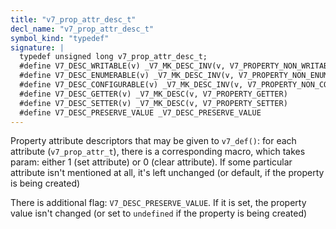 ```yaml
---
title: "v7_prop_attr_desc_t"
decl_name: "v7_prop_attr_desc_t"
symbol_kind: "typedef"
signature: |
  typedef unsigned long v7_prop_attr_desc_t;
  #define V7_DESC_WRITABLE(v) _V7_MK_DESC_INV(v, V7_PROPERTY_NON_WRITABLE)
  #define V7_DESC_ENUMERABLE(v) _V7_MK_DESC_INV(v, V7_PROPERTY_NON_ENUMERABLE)
  #define V7_DESC_CONFIGURABLE(v) _V7_MK_DESC_INV(v, V7_PROPERTY_NON_CONFIGURABLE)
  #define V7_DESC_GETTER(v) _V7_MK_DESC(v, V7_PROPERTY_GETTER)
  #define V7_DESC_SETTER(v) _V7_MK_DESC(v, V7_PROPERTY_SETTER)
  #define V7_DESC_PRESERVE_VALUE _V7_DESC_PRESERVE_VALUE
---
```


Property attribute descriptors that may be given to `v7_def()`: for each
attribute (`v7_prop_attr_t`), there is a corresponding macro, which takes
param: either 1 (set attribute) or 0 (clear attribute). If some particular
attribute isn't mentioned at all, it's left unchanged (or default, if the
property is being created)

There is additional flag: `V7_DESC_PRESERVE_VALUE`. If it is set, the
property value isn't changed (or set to `undefined` if the property is being
created) 

